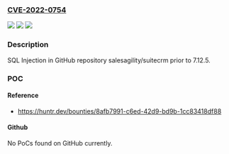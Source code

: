 ### [CVE-2022-0754](https://cve.mitre.org/cgi-bin/cvename.cgi?name=CVE-2022-0754)
![](https://img.shields.io/static/v1?label=Product&message=salesagility%2Fsuitecrm&color=blue)
![](https://img.shields.io/static/v1?label=Version&message=%3C%207.12.5%20&color=brighgreen)
![](https://img.shields.io/static/v1?label=Vulnerability&message=CWE-89%20Improper%20Neutralization%20of%20Special%20Elements%20used%20in%20an%20SQL%20Command&color=brighgreen)

### Description

 SQL Injection in GitHub repository salesagility/suitecrm prior to 7.12.5.

### POC

#### Reference
- https://huntr.dev/bounties/8afb7991-c6ed-42d9-bd9b-1cc83418df88

#### Github
No PoCs found on GitHub currently.

